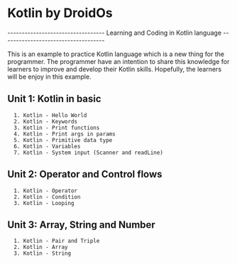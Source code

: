 # Kotlin by DroidOs
---------------------------------- Learning and Coding in Kotlin language ------------------------------------

This is an example to practice Kotlin language which is a new thing for the programmer. The programmer have an intention to share this knowledge for learners to improve and develop their Kotlin skills. Hopefully, the learners will be enjoy in this example.

## Unit 1: Kotlin in basic
```
  1. Kotlin - Hello World
  2. Kotlin - Keywords
  3. Kotlin - Print functions
  4. Kotlin - Print args in params
  5. Kotlin - Primitive data type
  6. Kotlin - Variables
  7. Kotlin - System input (Scanner and readLine)
```

## Unit 2: Operator and Control flows
```
  1. Kotlin - Operator
  2. Kotlin - Condition
  3. Kotlin - Looping
```

## Unit 3: Array, String and Number
```
  1. Kotlin - Pair and Triple 
  2. Kotlin - Array
  3. Kotlin - String
```  
  
  
